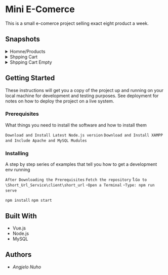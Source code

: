 # Mini E-Comerce 
This is a small e-comerce project selling exact eight product a week.


## Snapshots
<details>
 <summary>Homne/Products</summary>
 <img src="/readmeImg/home.png"  />
</details>
<details>
 <summary>Shpping Cart</summary>
 <img src="/readmeImg/cartWitems.png"  />
</details>
<details>
 <summary>Shpping Cart Empty</summary>
 <img src="/readmeImg/cartEmpty.png"  />
</details>

## Getting Started
These instructions will get you a copy of the project up and running on your local machine for development and testing purposes. See deployment for notes on how to deploy the project on a live system.
### Prerequisites
What things you need to install the software and how to install them

`Download and Install Latest Node.js version`
`Download and Install XAMPP and Include Apache and MySQL Mudules`

### Installing
A step by step series of examples that tell you how to get a development env running

`After Downloading the Prerequisites`
`Fetch the repository`
1.`Go to \Short_Url_Service\client\short_url`
  -`Open a Terminal`
  -`Type: npm run serve`
  
`npm install`
`npm start`

## Built With

* Vue.js
* Node.js
* MySQL

## Authors
* *Angjelo Nuho*
